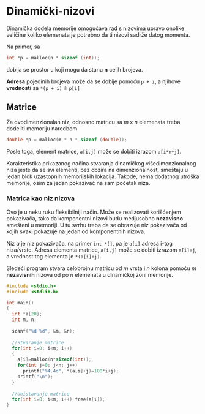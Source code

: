 # Dinamički-nizovi

Dinamička dodela memorije omogućava rad s nizovima upravo onolike veličine koliko elemenata je potrebno da ti nizovi sadrže datog momenta.

Na primer, sa
```C
int *p = malloc(n * sizeof (int));
```
dobija se prostor u koji mogu da stanu **n** celih brojeva.

**Adresa** pojedinih brojeva može da se dobije pomoću `p + i`, a njihove **vrednosti** sa `*(p + i)`  ili  `p[i]`

## Matrice

Za dvodimenzionalan niz, odnosno matricu sa *m* x *n* elemenata treba dodeliti memoriju naredbom
```C
double *p = malloc(m * n * sizeof (double));
```
Posle toga, element matrice, `a[i,j]` može se dobiti izrazom `a[i*n+j]`. 

Karakteristika prikazanog načina stvaranja dinamičkog višedimenzionalnog niza jeste da se svi elementi, bez obzira na dimenzionalnost, smeštaju u jedan blok uzastopnih memorijskih lokacija. Takođe, nema dodatnog utroška memorije, osim za jedan pokazivač na sam početak niza.

### Matrica kao niz nizova

Ovo je u neku ruku fleksibilniji način. Može se realizovati korišćenjem pokazivača, tako da komponentni nizovi budu medjusobno **nezavisno** smešteni u memoriji. U tu svrhu treba da se obrazuje niz pokazivača od kojih svaki pokazuje na jedan od komponentnih nizova.

Niz *a* je niz pokazivača, na primer `int *[]`, pa je `a[i]` adresa i-tog niza/vrste. Adresa elementa matrice, `a[i,j]` može se dobiti izrazom `a[i]+j`, a vrednost tog elementa je `*(a[i]+j)`. 

Sledeći program stvara celobrojnu matricu od *m* vrsta i *n* kolona pomoću *m* **nezavisnih** nizova od po *n* elemenata u dinamičkoj zoni memorije.

```C
#include <stdio.h>
#include <stdlib.h>

int main()
{
  int *a[20];
  int m, n;
  
  scanf("%d %d", &m, &n);
  
  //Stvaranje matrice
  for(int i=0; i<m; i++)
  {
    a[i]=malloc(n*sizeof(int));
    for(int j=0; j<n; j++)
      printf("%4.4d", *(a[i]+j)=100*i+j);
    printf("\n");
  }
  
  //Unistavanje matrice
  for(int i=0; i<m; i++) free(a[i]);
}
```

